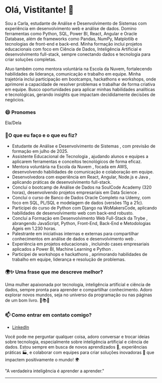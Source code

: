 # Olá, Vistitante! 👋

Sou a Carla, estudante de Análise e Desenvolvimento de Sistemas com experiência em desenvolvimento web e análise de dados. Domino ferramentas como Python, SQL, Power BI, React, Angular e Oracle Database, além de frameworks como Pandas, NumPy, Matplotlib e tecnologias de front-end e back-end. Minha formação inclui projetos educacionais com foco em Ciência de Dados, Inteligência Artificial e desenvolvimento full-stack, sempre conectando dados e tecnologia para criar soluções completas.

Atuo também como mentora voluntária na Escola da Nuvem, fortalecendo habilidades de liderança, comunicação e trabalho em equipe. Minha trajetória inclui participação em bootcamps, hackathons e workshops, onde aprimorei a capacidade de resolver problemas e trabalhar de forma criativa em equipe. Busco oportunidades para aplicar minhas habilidades analíticas e tecnológicas, gerando insights que impactam decididamente decisões de negócios.
### 😄 Pronomes
Ela/Dela

### 🌱O que eu faço e o que eu fiz?

- Estudante de Análise e Desenvolvimento de Sistemas , com previsão de formação em julho de 2025.
- Assistente Educacional de Tecnologia , ajudando alunos e equipes a aplicarem ferramentas e conceitos tecnológicos de forma eficaz.
- Mentora voluntária na Escola da Nuvem , focada em AWS, desenvolvendo habilidades de comunicação e colaboração em equipe.
- Desenvolvedora com experiência em React, Angular, Node.js e Java , aplicando práticas de desenvolvimento full-stack.
- Concluí o bootcamp de Análise de Dados na SoulCode Academy (320 horas), desenvolvendo projetos empresariais em Data Science .
- Concluí o curso de Banco de Dados Oracle Completo na Udemy, com foco em SQL, PL/SQL e modelagem de dados (versões 11g a 21c).
- Participei do curso de Python com Django na WoMakersCode, aplicando habilidades de desenvolvimento web com back-end robusto.
- Concluí a Formação em Desenvolvimento Web Full-Stack da Trybe , abrangendo JavaScript, Python, Front-End, Back-End e Metodologias Ágeis em 1.230 horas.
- Palestrante em iniciativas internas e externas para compartilhar conhecimentos em análise de dados e desenvolvimento web .
- Experiência em projetos educacionais , incluindo cases empresariais aplicados a Power BI, Machine Learning e Python .
- Participei de workshops e hackathons , aprimorando habilidades de trabalho em equipe, liderança e resolução de problemas.



### 🌍✨  Uma frase que me descreve melhor?
Uma mulher apaixonada por tecnologia, inteligência artificial e ciência de dados, sempre pronta para aprender e compartilhar conhecimento. Adoro explorar novos mundos, seja no universo da programação ou nas páginas de um bom livro. 🤖📚✨
### 📫 Como entrar em contato comigo?

- [LinkedIn](https://www.linkedin.com/in/duda-batista)  



Você pode me perguntar qualquer coisa, adoro conversar e trocar ideias sobre tecnologia, especialmente sobre inteligência artificial e ciência de dados. Estou sempre em busca de novos aprendizados 🧠, experiências práticas 🏭, e colaborar com equipes para criar soluções inovadoras 🌟 que impactem positivamente o mundo! 🌍

"A verdadeira inteligência é aprender a aprender."









***

